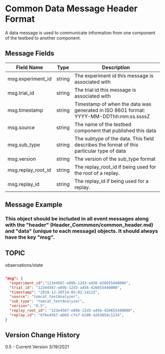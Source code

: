 # Common Data Message Header Format
A data message is used to communicate information from one component of the testbed to another component.  
## Message Fields

| Field Name | Type | Description
| --- | --- | --- |
| msg.experiment_id | string | The experiment id this message is associated with
| msg.trial_id | string | The trial id this message is associated with
| msg.timestamp | string | Timestamp of when the data was generated in ISO 8601 format: YYYY-MM-DDThh:mm:ss.ssssZ
| msg.source | string | The name of the testbed component that published this data
| msg.sub_type | string | The subtype of the data.  This field describes the format of this particular type of data
| msg.version | string | The version of the sub_type format
| msg.replay_root_id | string | The replay_root_id if being used for the root of a replay.
| msg.replay_id | string | The replay_id if being used for a replay.

## Message Example

### This object should be included in all event messages along with the "header" (Header_Commmon/common_header.md) and "data" (unique to each message) objects. It should always have the key "msg".

## TOPIC

observations/state


```json

"msg": {
  "experiment_id":"123e4567-e89b-12d3-a456-426655440000",
  "trial_id": "123e4567-e89b-12d3-a456-426655440000",
  "timestamp": "2019-12-26T14:05:02.1412Z",
  "source": "tomcat_textAnalyzer",
  "sub_type": "tomcat_textAnalyzer",
  "version": "0.5",
  "replay_root_id": "123e4567-e89b-12d3-a456-426655440000",
  "replay_id": "876e4567-ab65-cfe7-b208-426305dc1234",
}

```
## Version Change History
 
0.5 - Current Version 3/19/2021
